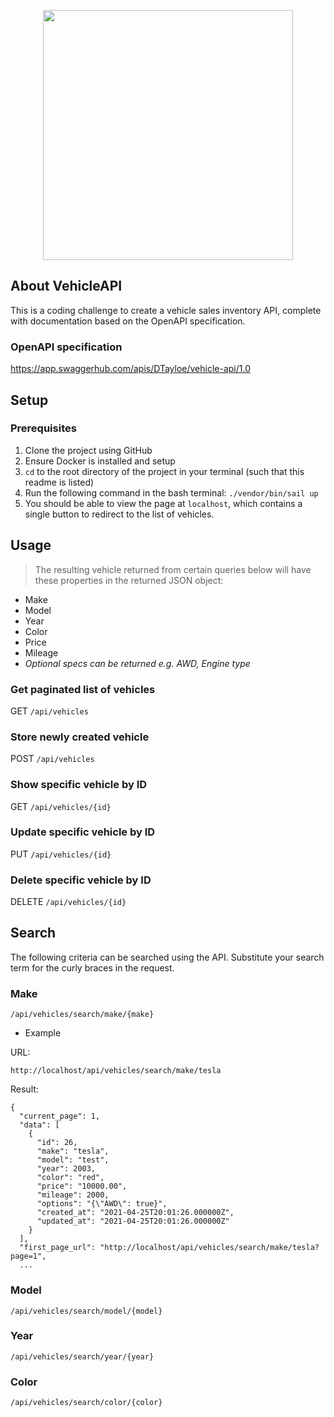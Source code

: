 <p align="center"><a href="https://laravel.com" target="_blank"><img src="https://raw.githubusercontent.com/laravel/art/master/logo-lockup/5%20SVG/2%20CMYK/1%20Full%20Color/laravel-logolockup-cmyk-red.svg" width="400"></a></p>

## About VehicleAPI

This is a coding challenge to create a vehicle sales inventory API, complete with documentation based on the OpenAPI specification. 

### OpenAPI specification

https://app.swaggerhub.com/apis/DTayloe/vehicle-api/1.0

## Setup

### Prerequisites

1. Clone the project using GitHub
2. Ensure Docker is installed and setup
3. `cd` to the root directory of the project in your terminal (such that this readme is listed)
4. Run the following command in the bash terminal:
`./vendor/bin/sail up`
5. You should be able to view the page at `localhost`, which contains a single button to redirect to the list of vehicles.

## Usage

> The resulting vehicle returned from certain queries below will have these properties in the returned JSON object:

- Make
- Model
- Year
- Color
- Price
- Mileage
- *Optional specs can be returned e.g. AWD, Engine type*

### Get paginated list of vehicles

GET `/api/vehicles`

### Store newly created vehicle

POST `/api/vehicles`

### Show specific vehicle by ID

GET `/api/vehicles/{id}`

### Update specific vehicle by ID

PUT `/api/vehicles/{id}`

### Delete specific vehicle by ID

DELETE `/api/vehicles/{id}`

## Search

The following criteria can be searched using the API. Substitute your search term for the curly braces in the request.

### Make

`/api/vehicles/search/make/{make}`

- Example

URL:

`http://localhost/api/vehicles/search/make/tesla`

Result:

```
{
  "current_page": 1,
  "data": [
    {
      "id": 26,
      "make": "tesla",
      "model": "test",
      "year": 2003,
      "color": "red",
      "price": "10000.00",
      "mileage": 2000,
      "options": "{\"AWD\": true}",
      "created_at": "2021-04-25T20:01:26.000000Z",
      "updated_at": "2021-04-25T20:01:26.000000Z"
    }
  ],
  "first_page_url": "http://localhost/api/vehicles/search/make/tesla?page=1",
  ...
```

### Model

`/api/vehicles/search/model/{model}`

### Year

`/api/vehicles/search/year/{year}`

### Color

`/api/vehicles/search/color/{color}`
